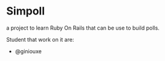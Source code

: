 # Simpoll

a project to learn Ruby On Rails that can be use to build polls.

Student that work on it are:

- @giniouxe
